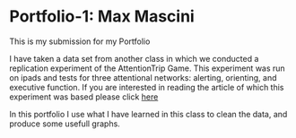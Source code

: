 # Portfolio-1: Max Mascini
This is my submission for my Portfolio

I have taken a data set from another class in which we conducted a replication experiment of the AttentionTrip Game.
This experiment was run on ipads and tests for three attentional networks: alerting, orienting, and executive function.
If you are interested in reading the article of which this experiment was based please click [here](http://dx.doi.org/10.1016/j.jneumeth.2017.07.008)

In this portfolio I use what I have learned in this class to clean the data, and produce some usefull graphs.
